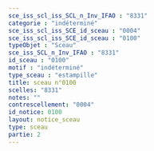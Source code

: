 ```yaml
---
sce_iss_scl_iss_SCL_n_Inv_IFAO : "8331"
categorie : "indéterminé"
sce_iss_scl_iss_SCE_id_sceau : "0004"
sce_iss_scl_iss_SCE_id_sceau : "0100"
typeObjet : "Sceau"
sce_iss_SCL_n_Inv_IFAO : "8331"
id_sceau : "0100"
motif : "indéterminé"
type_sceau : "estampille"
title: sceau n°0100
scelles: "8331"
notes: ""
contrescellement: "0004"
id_notice: 0100
layout: notice_sceau
type: sceau
partie: 2
---
```

